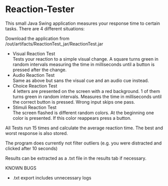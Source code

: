 # Reaction-Tester
This small Java Swing application measures your response time to certain tasks.
There are 4 different situations:

Download the application from /out/artifacts/ReactionTest_jar/ReactionTest.jar

* Visual Reaction Test  
Tests your reaction to a simple visual change.
A square turns green in random intervals measuring the time in milliseconds until a button is pressed after the change.
* Audio Reaction Test  
Same as above but sans the visual cue and an audio cue instead.
* Choice Reaction Test  
4 letters are presented on the screen with a red background.
1 of them turns green in random intervals. Measures the time in milliseconds until the correct button is pressed.
Wrong input skips one pass.
* Stimuli Reaction Test  
The screen flashed is different random colors. At the beginning one color is presented. If this color reappears press a button.

All Tests run 15 times and calculate the average reaction time.
The best and worst response is also stored.

The program does currently not filter outliers (e.g. you were distracted and clicked after 10 seconds)

Results can be extracted as a .txt file in the results tab if necessary.

KNOWN BUGS  
* .txt export includes unnecessary logs
